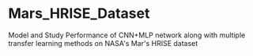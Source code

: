 # Mars_HRISE_Dataset
Model and Study Performance of CNN+MLP network along with multiple transfer learning methods on NASA's Mar's HRISE dataset
